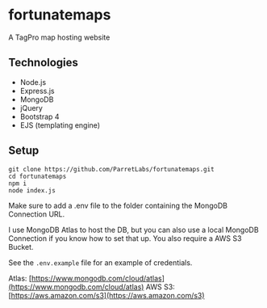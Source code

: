 # fortunatemaps

A TagPro map hosting website

## Technologies
- Node.js
- Express.js
- MongoDB
- jQuery
- Bootstrap 4
- EJS (templating engine)

## Setup
```
git clone https://github.com/ParretLabs/fortunatemaps.git
cd fortunatemaps
npm i
node index.js
```

Make sure to add a .env file to the folder containing the MongoDB Connection URL.

I use MongoDB Atlas to host the DB, but you can also use a local MongoDB Connection if you know how to set that up.
You also require a AWS S3 Bucket.

See the `.env.example` file for an example of credentials.

Atlas: [https://www.mongodb.com/cloud/atlas](https://www.mongodb.com/cloud/atlas)
AWS S3: [https://aws.amazon.com/s3](https://aws.amazon.com/s3)